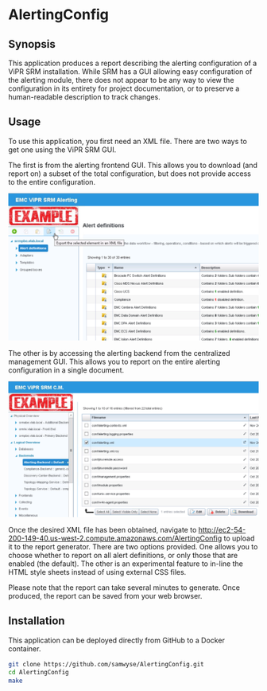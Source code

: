 # AlertingConfig
## Synopsis
This application produces a report describing the alerting configuration of a ViPR SRM installation.
While SRM has a GUI allowing easy configuration of the alerting module, there does not appear to be
any way to view the configuration in its entirety for project documentation, or to preserve a
human-readable description to track changes.

## Usage
To use this application, you first need an XML file. There are two ways to get one using the ViPR SRM GUI.

The first is from the alerting frontend GUI. This allows you to download (and report on) a subset
of the total configuration, but does not provide access to the entire configuration.

![Image of Alerting Frontend](https://raw.githubusercontent.com/samwyse/AlertingConfig/master/src/static/AlertingFrontend.png)

The other is by accessing the alerting backend from the centralized management GUI. This allows you
to report on the entire alerting configuration in a single document. 

![Image of Centralized Management](https://raw.githubusercontent.com/samwyse/AlertingConfig/master/src/static/CentralizedManagement.png)

Once the desired XML file has been obtained, navigate to http://ec2-54-200-149-40.us-west-2.compute.amazonaws.com/AlertingConfig
to upload it to the report generator. There are two options provided. One allows you to choose
whether to report on all alert definitions, or only those that are enabled (the default). The 
other is an experimental feature to in-line the HTML style sheets instead of using external CSS files.

Please note that the report can take several minutes to generate. Once produced, the report can be saved from your 
web browser. 

## Installation

This application can be deployed directly from GitHub to a Docker container.
```sh
git clone https://github.com/samwyse/AlertingConfig.git
cd AlertingConfig
make
```
